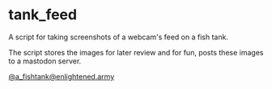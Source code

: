 # tank_feed
A script for taking screenshots of a webcam's feed on a fish tank.

The script stores the images for later review and for fun, posts these images to a mastodon server.

[@a_fishtank@enlightened.army](https://enlightened.army/@a_fishtank)


